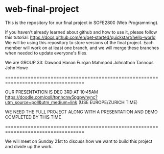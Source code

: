 # web-final-project
This is the repository for our final project in SOFE2800 (Web Programming).

If you haven't already learned about github and how to use it, please follow this tutorial: https://docs.github.com/en/get-started/quickstart/hello-world
We will be using this repository to store versions of the final project. Each member will work on at least one branch, and we will merge these branches when needed to update everyone's files.

We are GROUP 33:
Dawood Hanan
Furqan Mahmood
Johnathon Tannous
John Howe

==================================================================================

OUR PRESENTATION IS DEC 3RD AT 10:45AM
https://doodle.com/poll/tpnncnw5pgpwhync?utm_source=poll&utm_medium=link
(USE EUROPE/ZURICH TIME)

WE NEED THE FULL PROJECT ALONG WITH A PRESENTATION AND DEMO COMPLETED BY THIS TIME

==================================================================================

We will meet on Sunday 21st to discuss how we want to build this project and divide up the work.
